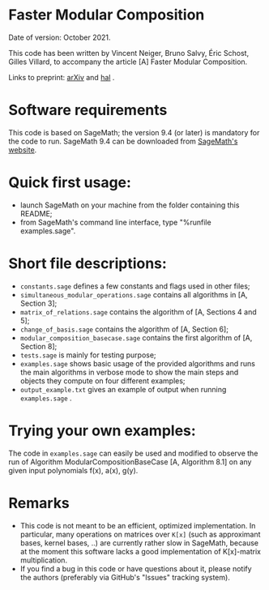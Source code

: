# Faster Modular Composition

Date of version: October 2021.

This code has been written by 
Vincent Neiger, Bruno Salvy, Éric Schost, Gilles Villard,
to accompany the article
[A] Faster Modular Composition.

Links to preprint: [arXiv](https://arxiv.org/abs/2110.08354) and [hal](https://hal.archives-ouvertes.fr/hal-03380258) .

# Software requirements

This code is based on SageMath; the version 9.4 (or later) is mandatory for the code to run. SageMath 9.4 can be downloaded from [SageMath's website](https://www.sagemath.org/).

# Quick first usage:

- launch SageMath on your machine from the folder containing this README;
- from SageMath's command line interface, type "%runfile examples.sage".

# Short file descriptions:

- `constants.sage` defines a few constants and flags used in other files;
- `simultaneous_modular_operations.sage` contains all algorithms in [A, Section 3];
- `matrix_of_relations.sage` contains the algorithm of [A, Sections 4 and 5];
- `change_of_basis.sage` contains the algorithm of [A, Section 6];
- `modular_composition_basecase.sage` contains the first algorithm of [A, Section 8];
- `tests.sage` is mainly for testing purpose;
- `examples.sage` shows basic usage of the provided algorithms and runs the main algorithms in verbose mode to show the main steps and objects they compute on four different examples;
- `output_example.txt` gives an example of output when running `examples.sage` .

# Trying your own examples:

The code in `examples.sage` can easily be used and modified to observe the run of Algorithm ModularCompositionBaseCase [A, Algorithm 8.1] on any given input polynomials f(x), a(x), g(y).

# Remarks

- This code is not meant to be an efficient, optimized implementation. In particular, many operations on matrices over `K[x]` (such as approximant bases, kernel bases, ..) are currently rather slow in SageMath, because at the moment this software lacks a good implementation of K[x]-matrix multiplication.
- If you find a bug in this code or have questions about it, please notify the authors (preferably via GitHub's "Issues" tracking system).
